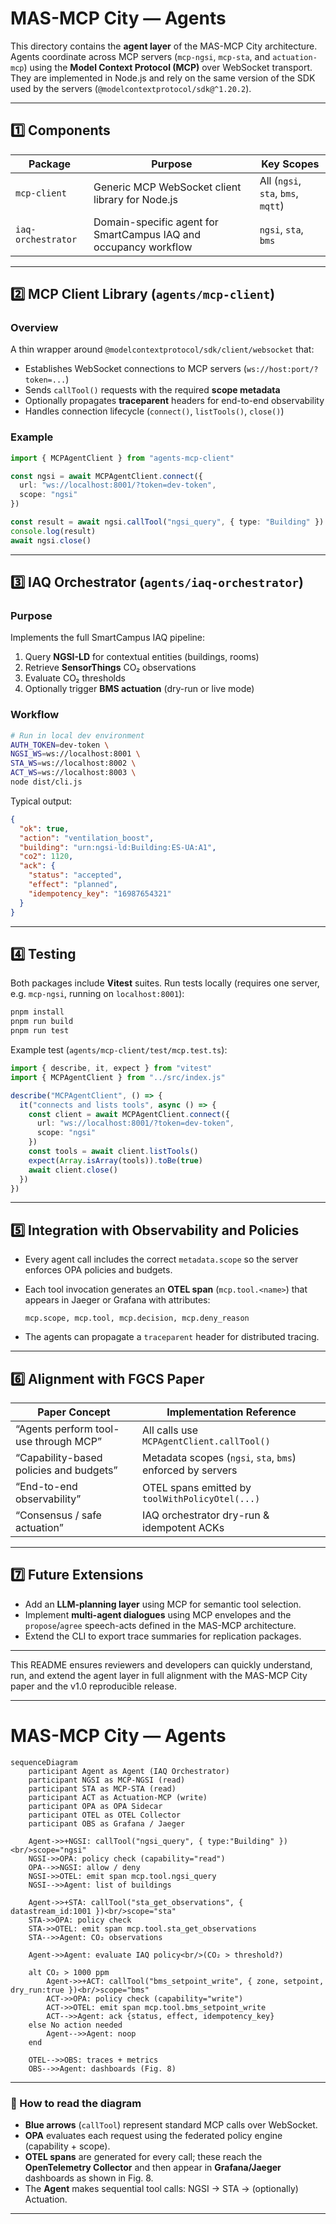 # MAS-MCP City — Agents

This directory contains the **agent layer** of the MAS-MCP City architecture.
Agents coordinate across MCP servers (`mcp-ngsi`, `mcp-sta`, and `actuation-mcp`) using the **Model Context Protocol (MCP)** over WebSocket transport.
They are implemented in Node.js and rely on the same version of the SDK used by the servers (`@modelcontextprotocol/sdk@^1.20.2`).

---

## 1️⃣ Components

| Package            | Purpose                                                          | Key Scopes                         |
| ------------------ | ---------------------------------------------------------------- | ---------------------------------- |
| `mcp-client`       | Generic MCP WebSocket client library for Node.js                 | All (`ngsi`, `sta`, `bms`, `mqtt`) |
| `iaq-orchestrator` | Domain-specific agent for SmartCampus IAQ and occupancy workflow | `ngsi`, `sta`, `bms`               |

---

## 2️⃣ MCP Client Library (`agents/mcp-client`)

### Overview

A thin wrapper around `@modelcontextprotocol/sdk/client/websocket` that:

* Establishes WebSocket connections to MCP servers (`ws://host:port/?token=...`)
* Sends `callTool()` requests with the required **scope metadata**
* Optionally propagates **traceparent** headers for end-to-end observability
* Handles connection lifecycle (`connect()`, `listTools()`, `close()`)

### Example

```ts
import { MCPAgentClient } from "agents-mcp-client"

const ngsi = await MCPAgentClient.connect({
  url: "ws://localhost:8001/?token=dev-token",
  scope: "ngsi"
})

const result = await ngsi.callTool("ngsi_query", { type: "Building" })
console.log(result)
await ngsi.close()
```

---

## 3️⃣ IAQ Orchestrator (`agents/iaq-orchestrator`)

### Purpose

Implements the full SmartCampus IAQ pipeline:

1. Query **NGSI-LD** for contextual entities (buildings, rooms)
2. Retrieve **SensorThings** CO₂ observations
3. Evaluate CO₂ thresholds
4. Optionally trigger **BMS actuation** (dry-run or live mode)

### Workflow

```bash
# Run in local dev environment
AUTH_TOKEN=dev-token \
NGSI_WS=ws://localhost:8001 \
STA_WS=ws://localhost:8002 \
ACT_WS=ws://localhost:8003 \
node dist/cli.js
```

Typical output:

```json
{
  "ok": true,
  "action": "ventilation_boost",
  "building": "urn:ngsi-ld:Building:ES-UA:A1",
  "co2": 1120,
  "ack": {
    "status": "accepted",
    "effect": "planned",
    "idempotency_key": "16987654321"
  }
}
```

---

## 4️⃣ Testing

Both packages include **Vitest** suites.
Run tests locally (requires one server, e.g. `mcp-ngsi`, running on `localhost:8001`):

```bash
pnpm install
pnpm run build
pnpm run test
```

Example test (`agents/mcp-client/test/mcp.test.ts`):

```ts
import { describe, it, expect } from "vitest"
import { MCPAgentClient } from "../src/index.js"

describe("MCPAgentClient", () => {
  it("connects and lists tools", async () => {
    const client = await MCPAgentClient.connect({
      url: "ws://localhost:8001/?token=dev-token",
      scope: "ngsi"
    })
    const tools = await client.listTools()
    expect(Array.isArray(tools)).toBe(true)
    await client.close()
  })
})
```

---

## 5️⃣ Integration with Observability and Policies

* Every agent call includes the correct `metadata.scope` so the server enforces OPA policies and budgets.
* Each tool invocation generates an **OTEL span** (`mcp.tool.<name>`) that appears in Jaeger or Grafana with attributes:

  ```
  mcp.scope, mcp.tool, mcp.decision, mcp.deny_reason
  ```
* The agents can propagate a `traceparent` header for distributed tracing.

---

## 6️⃣ Alignment with FGCS Paper

| Paper Concept                           | Implementation Reference                                   |
| --------------------------------------- | ---------------------------------------------------------- |
| “Agents perform tool-use through MCP”   | All calls use `MCPAgentClient.callTool()`                  |
| “Capability-based policies and budgets” | Metadata scopes (`ngsi`, `sta`, `bms`) enforced by servers |
| “End-to-end observability”              | OTEL spans emitted by `toolWithPolicyOtel(...)`            |
| “Consensus / safe actuation”            | IAQ orchestrator dry-run & idempotent ACKs                 |

---

## 7️⃣ Future Extensions

* Add an **LLM-planning layer** using MCP for semantic tool selection.
* Implement **multi-agent dialogues** using MCP envelopes and the `propose`/`agree` speech-acts defined in the MAS-MCP architecture.
* Extend the CLI to export trace summaries for replication packages.

---

This README ensures reviewers and developers can quickly understand, run, and extend the agent layer in full alignment with the MAS-MCP City paper and the v1.0 reproducible release.


---


# MAS-MCP City — Agents

```mermaid
sequenceDiagram
    participant Agent as Agent (IAQ Orchestrator)
    participant NGSI as MCP-NGSI (read)
    participant STA as MCP-STA (read)
    participant ACT as Actuation-MCP (write)
    participant OPA as OPA Sidecar
    participant OTEL as OTEL Collector
    participant OBS as Grafana / Jaeger

    Agent->>+NGSI: callTool("ngsi_query", { type:"Building" })<br/>scope="ngsi"
    NGSI->>OPA: policy check (capability="read")
    OPA-->>NGSI: allow / deny
    NGSI->>OTEL: emit span mcp.tool.ngsi_query
    NGSI-->>Agent: list of buildings

    Agent->>+STA: callTool("sta_get_observations", { datastream_id:1001 })<br/>scope="sta"
    STA->>OPA: policy check
    STA->>OTEL: emit span mcp.tool.sta_get_observations
    STA-->>Agent: CO₂ observations

    Agent->>Agent: evaluate IAQ policy<br/>(CO₂ > threshold?)

    alt CO₂ > 1000 ppm
        Agent->>+ACT: callTool("bms_setpoint_write", { zone, setpoint, dry_run:true })<br/>scope="bms"
        ACT->>OPA: policy check (capability="write")
        ACT->>OTEL: emit span mcp.tool.bms_setpoint_write
        ACT-->>Agent: ack {status, effect, idempotency_key}
    else No action needed
        Agent-->>Agent: noop
    end

    OTEL-->>OBS: traces + metrics
    OBS-->>Agent: dashboards (Fig. 8)
```

---

### 🧭 How to read the diagram
- **Blue arrows** (`callTool`) represent standard MCP calls over WebSocket.  
- **OPA** evaluates each request using the federated policy engine (capability + scope).  
- **OTEL spans** are generated for every call; these reach the **OpenTelemetry Collector** and then appear in **Grafana/Jaeger** dashboards as shown in Fig. 8.  
- The **Agent** makes sequential tool calls: NGSI → STA → (optionally) Actuation.

---

